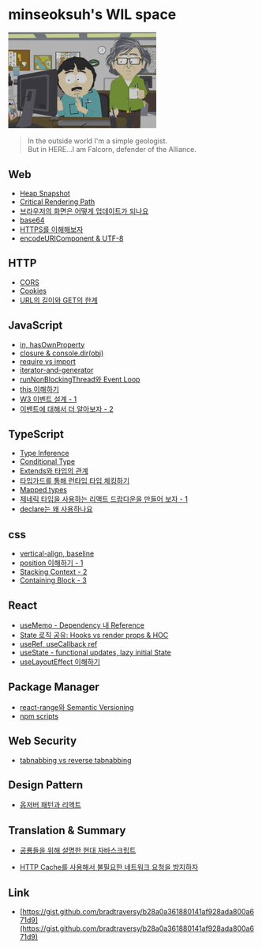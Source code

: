 ﻿# minseoksuh's WIL space

<img src="./butinhere.png" alt="butinhere image" style="width: 300px">

> In the outside world I'm a simple geologist.  
> But in HERE...I am Falcorn, defender of the Alliance.

## Web

- [Heap Snapshot](./web/heap-snapshot/index.md)
- [Critical Rendering Path](./web/critical-rendering-path/notes.md)
- [브라우저의 화면은 어떻게 업데이트가 되나요](./web/rendering-performance/notes.md)
- [base64](./web/base64/index.md)
- [HTTPS를 이해해보자](./web/https/index.md)
- [encodeURIComponent & UTF-8](./web/encodeURIComponent/index.md)

## HTTP

- [CORS](./http/cors/index.md)
- [Cookies](./http/cookies/index.md)
- [URL의 길이와 GET의 한계](./http/url-length/index.md)

## JavaScript

- [in, hasOwnProperty](./js/in-hasownproperty/index.md)
- [closure & console.dir(obj)](./js/console.dir/index.md)
- [require vs import](./js/require-import/index.md)
- [iterator-and-generator](./js/iterator-and-generator/index.md)
- [runNonBlockingThread와 Event Loop](./js/runNonBlockingThread/index.md)
- [this 이해하기](./js/this/index.md)
- [W3 이벤트 설계 - 1](./js/event-architecture/index.md)
- [이벤트에 대해서 더 알아보자 - 2](./js/understanding-events/index.md)

## TypeScript

- [Type Inference](./ts/type-inference/index.md)
- [Conditional Type](./ts/get-id-type/index.md)
- [Extends와 타입의 관계](./ts/extends/index.md)
- [타입가드를 통해 런타입 타입 체킹하기](./ts/type-guard/index.md)
- [Mapped types](./ts/mapped-types/index.md)
- [제네릭 타입을 사용하는 리액트 드랍다운을 만들어 보자 - 1](./ts/generic-react-component/index.md)
- [declare는 왜 사용하나요](./ts/declare/index.md)

## css

- [vertical-align, baseline](./css/verticalalign-baseline/index.md)
- [position 이해하기 - 1](./css/position/index.md)
- [Stacking Context - 2](./css/stacking-context/index.md)
- [Containing Block - 3](./css/containing-block/index.md)

## React

- [useMemo - Dependency 내 Reference](./react/usememo-map/index.md)
- [State 로직 공유: Hooks vs render props & HOC](./react/sharing-state-logic/index.md)
- [useRef, useCallback ref](./react/useRef/index.md)
- [useState - functional updates, lazy initial State](./react/lazy-initial-state/index.md)
- [useLayoutEffect 이해하기](./react/use-layout-effect/index.md)

## Package Manager

- [react-range와 Semantic Versioning](./package-manager/semantic-versioning/index.md)
- [npm scripts](./package-manager/npm-scripts/index.md)

## Web Security

- [tabnabbing vs reverse tabnabbing](./web-security/tabnabbing/index.md)

## Design Pattern

- [옵저버 패턴과 리액트](./pattern/observer/index.md)

## Translation & Summary

- [공룡들을 위해 설명한 현대 자바스크립트](./translations/modern-javascript/index.md)

- [HTTP Cache를 사용해서 불필요한 네트워크 요청을 방지하자](./translations/http-cache/index.md)

## Link

- [https://gist.github.com/bradtraversy/b28a0a361880141af928ada800a671d9](https://gist.github.com/bradtraversy/b28a0a361880141af928ada800a671d9)

<!--

TODO: 

1. typescript version up class properties issue.

2. eslint-plugin: https://github.com/meshkorea/vroong-tms-manager-web/pull/22

3. review-count github app

4. blog

TOPICS:
https://ui.toast.com/weekly-pick/ko_20210713

margin hoisting? https://stackoverflow.com/questions/13573653/css-margin-terror-margin-adds-space-outside-parent-element

learn more about ts union

https://developer.mozilla.org/en-US/docs/Web/HTML/Global_attributes

https://developer.mozilla.org/en-US/docs/Web/CSS/CSS_Flow_Layout/Flow_Layout_and_Overflow

https://developer.mozilla.org/en-US/docs/Web/CSS/CSS_Flow_Layout/Intro_to_formatting_contexts

continuous media
paged media

CSS Key Concepts: CSS syntax, at-rule, comments, specificity and inheritance, the box, layout modes and visual formatting models, and margin collapsing, or the initial, computed, resolved, specified, used, and actual values. Definitions of value syntax, shorthand properties and replaced elements.
The all property resets all CSS declarations to a given known state

https://developer.mozilla.org/en-US/docs/Web/HTML/Block-level_elements

mdn css key concepts

- https://philipwalton.com/articles/what-no-one-told-you-about-z-index/

- https://dev.opera.com/articles/css-will-change-property/

- https://stackoverflow.com/questions/1382107/whats-a-good-way-to-extend-error-in-javascript

- eval

- https://www.youtube.com/results?search_query=authentication

- React WorkQueue

- React Scheduler: MessageChannel

- React: commitRoot, ComponentTree

- javscript while(true) project to test javscript loop

- What happens in React.createElement: ReactElement.js package: react

- React Fiber
https://www.velotio.com/engineering-blog/react-fiber-algorithm#:~:text=React%20Fiber%20is%20the%20new%20reconciliation%20algorithm%20in%20React%2016.&text=It's%20the%20old%20reconciler%20algorithm,virtualDOM%20may%20lead%20to%20confusion.

https://blog.logrocket.com/deep-dive-into-react-fiber-internals/
https://github.com/acdlite/react-fiber-architecture
https://reactjs.org/docs/codebase-overview.html
https://immigration9.github.io/react/2021/05/29/react-fiber-architecture.html

- https://babeljs.io/docs/en/babel-plugin-transform-react-jsx/

- Mime Types: https://developer.mozilla.org/en-US/docs/Web/HTTP/Basics_of_HTTP/MIME_types#javascript_types

https://developer.mozilla.org/en-US/docs/Web/JavaScript/Guide/Modules

- javscript modules: https://stackoverflow.com/questions/57448588/webpack-vs-es6-modules, 

- https://blog.usejournal.com/creating-a-react-app-from-scratch-f3c693b84658

- how does useState initialState gets ignored
- how does mobx work, with react? does mobx-react make the observerables a react state?

- symbol

- defer vs async

- 윤재님 깃 디렉토리 프로젝트 분석

- https://www.sitepoint.com/using-es-modules/ : es6 import deep dive

- http2

- https://github.com/facebook/react/issues/16604: hot loader

- https://www.learnenough.com/dev-environment-tutorial

- npm scripts: build:bamboo

- metaKey, ctrlKey

- https://www.learnenough.com/command-line-tutorial

- pattern: factory,

- indexedDB API?

- https://guides.github.com/features/mastering-markdown/

- 린트 룰 추가에 대해서 공부

- declarative vs imperative: https://codeburst.io/declarative-vs-imperative-programming-a8a7c93d9ad2

- functional vs oop: https://stackoverflow.com/questions/2078978/functional-programming-vs-object-oriented-programming

- AbortController

- ssh

- blob

- service workers

- vds storybook github pages

- migrate confluence articles

- github: insights - network, how does the branch lines work exactly

- SpriteSheet: https://css-tricks.com/css-sprites/

- https://developer.mozilla.org/en-US/docs/Web/CSS/backdrop-filter

- https://stackoverflow.com/questions/54438012/an-index-signature-parameter-type-cannot-be-a-union-type-consider-using-a-mappe

STUDY:
https://developer.mozilla.org/en-US/docs/Learn
https://developers.google.com/web/fundamentals
https://developers.google.com/web/fundamentals/performance/critical-rendering-path
https://developers.google.com/web/fundamentals/performance/rendering

CI / CD
git (pro git)
algorithm (CTCI)
study about web attacks
    1. session fixation
    3. csrf
    4. https://www.cisco.com/c/en_au/products/security/common-cyberattacks.html#~types-of-cyber-attacks

https://developer.mozilla.org/en-US/docs/Web/CSS: css key concepts
  (https://www.w3.org/TR/CSS2/visudet.html#containing-block-details)

https://www.w3.org/TR/CSS2/media.html#continuous-media-group

https://www.w3.org/TR/CSS2/visuren.html#normal-flow

https://stackoverflow.com/questions/12468176/what-is-a-non-replaced-inline-element & https://developer.mozilla.org/en-US/docs/Web/CSS/height

https://developer.mozilla.org/en-US/docs/Web/CSS/CSS_Flow_Layout

-->



